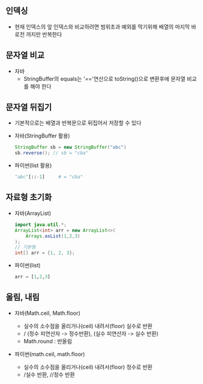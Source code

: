 ## 인덱싱
- 현재 인덱스의 앞 인덱스와 비교하려면 범위초과 예외를 막기위해 배열의 마지막 바로전 까지만 반복한다

## 문자열 비교
- 자바
    - StringBuffer의 equals는 '=='연산으로 toString()으로 변환후에 문자열 비교를 해야 한다

## 문자열 뒤집기
- 기본적으로는 배열과 반복문으로 뒤집어서 저장할 수 있다

- 자바(StringBuffer 활용)
    ```java
    StringBuffer sb = new StringBuffer("abc")
    sb.reverse(); // sb = "cba"
    ```
- 파이썬(list 활용)
    ```py
    "abc"[::-1]     # = "cba"
    ```

## 자료형 초기화
- 자바(ArrayList)
    ```java
    import java.util.*;
    ArrayList<int> arr = new ArrayList<>(
        Arrays.asList(1,2,3)
    );
    // 기본형
    int[] arr = {1, 2, 3};
    ```
- 파이썬(list)
    ```py
    arr = [1,2,3]
    ```

## 올림, 내림
- 자바(Math.ceil, Math.floor)
    - 실수의 소수점을 올리거나(ceil) 내려서(floor) 실수로 반환
    - / (정수 피연산자 -> 정수반환), (실수 피연산자 -> 실수 반환)
    - Math.round : 반올림

- 파이썬(math.ceil, math.floor)
    - 실수의 소수점을 올리거나(ceil) 내려서(floor) 정수로 반환
    - /실수 반환, //정수 반환
